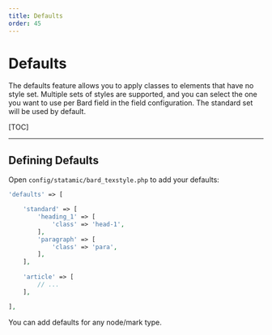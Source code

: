 ```yaml
---
title: Defaults
order: 45
---
```


# Defaults

The defaults feature allows you to apply classes to elements that have no style set. Multiple sets of styles are supported, and you can select the one you want to use per Bard field in the field configuration. The standard set will be used by default.

[TOC]

---

## Defining Defaults

Open `config/statamic/bard_texstyle.php` to add your defaults:

```php
'defaults' => [

    'standard' => [
        'heading_1' => [
            'class' => 'head-1',
        ],
        'paragraph' => [
            'class' => 'para',
        ],
    ],
    
    'article' => [
        // ...
    ],

],
```

You can add defaults for any node/mark type.